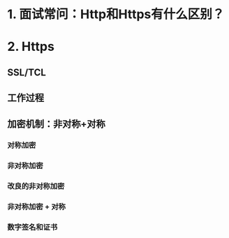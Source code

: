 # 1. 面试常问：Http和Https有什么区别？

# 2. Https
## SSL/TCL
## 工作过程
## 加密机制：非对称+对称
### 对称加密
### 非对称加密
### 改良的非对称加密
### 非对称加密 + 对称
### 数字签名和证书
